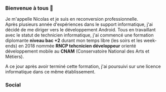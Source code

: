 ### Bienvenue à tous 👋

Je m'appelle Nicolas et je suis en reconversion professionnelle.<br />
Après plusieurs année d'expériences dans le support informatique, j'ai décidé de me diriger vers le développement Android.
Tous en travaillant avec le statut de technicien informatique, j'ai commencé une formation diplomante **niveau bac +2** durant mon temps libre (les soirs et les week-ends) en 2018 nommée **RNCP tehcnicien développeur** orienté développement mobile au **CNAM** (Conservatoire National des Arts et Métiers).

A ce jour après avoir terminé cette formation, j'ai poursuivi sur une licence informatique dans ce même établissement.

<!--
**Pampitux/Pampitux** is a ✨ _special_ ✨ repository because its `README.md` (this file) appears on your GitHub profile.

Here are some ideas to get you started:

- 🔭 I’m currently working on ...
- 🌱 I’m currently learning ...
- 👯 I’m looking to collaborate on ...
- 🤔 I’m looking for help with ...
- 💬 Ask me about ...
- 📫 How to reach me: ...
- 😄 Pronouns: ...
- ⚡ Fun fact: ...
-->
### Social 
